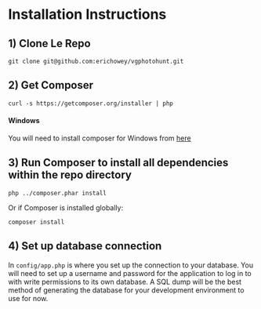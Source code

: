 # Installation Instructions

## 1) Clone Le Repo

    git clone git@github.com:erichowey/vgphotohunt.git

## 2) Get Composer

    curl -s https://getcomposer.org/installer | php

#### Windows
You will need to install composer for Windows from [here](https://github.com/composer/windows-setup/releases/)

## 3) Run Composer to install all dependencies within the repo directory

    php ../composer.phar install

Or if Composer is installed globally:

    composer install

## 4) Set up database connection

In ```config/app.php``` is where you set up the connection to your database. You will need to set up a username and password for the application to log in to with write permissions to its own database. A SQL dump will be the best method of generating the database for your development environment to use for now.
